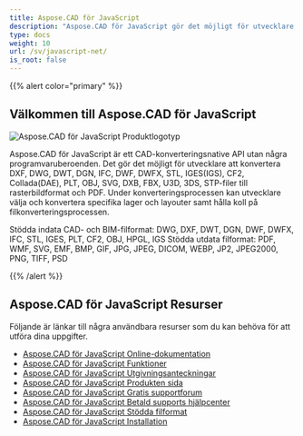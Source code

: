 ```yaml
---
title: Aspose.CAD för JavaScript
description: "Aspose.CAD för JavaScript gör det möjligt för utvecklare att öppna, läsa och bearbeta AutoCAD DWG, DXF, DWT och andra CAD- och BIM-filformat, såsom: DGN, DWF, DWFX, IFC, STL, IGES, PLT, CF2, OBJ, HPGL, IGS."
type: docs
weight: 10
url: /sv/javascript-net/
is_root: false
---
```


{{% alert color="primary" %}}

## **Välkommen till Aspose.CAD för JavaScript**

![Aspose.CAD för JavaScript Produktlogotyp](/_assets/home_5.png)

Aspose.CAD för JavaScript är ett CAD-konverteringsnative API utan några programvaruberoenden. Det gör det möjligt för utvecklare att konvertera DXF, DWG, DWT, DGN, IFC, DWF, DWFX, STL, IGES(IGS), CF2, Collada(DAE), PLT, OBJ, SVG, DXB, FBX, U3D, 3DS, STP-filer till rasterbildformat och PDF. 
Under konverteringsprocessen kan utvecklare välja och konvertera specifika lager och layouter samt hålla koll på filkonverteringsprocessen.

Stödda indata CAD- och BIM-filformat: DWG, DXF, DWT, DGN, DWF, DWFX, IFC, STL, IGES, PLT, CF2, OBJ, HPGL, IGS
Stödda utdata filformat: PDF, WMF, SVG, EMF, BMP, GIF, JPG, JPEG, DICOM, WEBP, JP2, JPEG2000, PNG, TIFF, PSD

{{% /alert %}}

## **Aspose.CAD för JavaScript Resurser**

Följande är länkar till några användbara resurser som du kan behöva för att utföra dina uppgifter.

- [Aspose.CAD för JavaScript Online-dokumentation](/cad/javascript-net/)
- [Aspose.CAD för JavaScript Funktioner](/cad/javascript-net/features/)
- [Aspose.CAD för JavaScript Utgivningsanteckningar](https://releases.aspose.com/cad/javascript-net/release-notes/)
- [Aspose.CAD för JavaScript Produkten sida](https://products.aspose.com/cad/javascript-net/)
- [Aspose.CAD för JavaScript Gratis supportforum](https://forum.aspose.com/c/cad/19)
- [Aspose.CAD för JavaScript Betald supports hjälpcenter](https://helpdesk.aspose.com/)
- [Aspose.CAD för JavaScript Stödda filformat](/cad/javascript-net/supported-file-formats/)
- [Aspose.CAD för JavaScript Installation](/cad/javascript-net/installation/)
